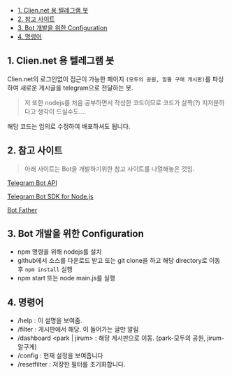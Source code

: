 <!-- TOC -->

- [1. Clien.net 용 텔레그램 봇](#1-cliennet-용-텔레그램-봇)
- [2. 참고 사이트](#2-참고-사이트)
- [3. Bot 개발을 위한 Configuration](#3-bot-개발을-위한-configuration)
- [4. 명령어](#4-명령어)

<!-- /TOC -->

## 1. Clien.net 용 텔레그램 봇
Clien.net의 로그인없이 접근이 가능한 페이지 `(모두의 공원, 알뜰 구매 게시판)`를 파싱하여 새로운 게시글을 telegram으로 전달하는 봇.

> 저 또한 nodejs를 처음 공부하면서 작성한 코드이므로 코드가 살짝(?) 지저분하다고 생각이 드실수도....

해당 코드는 임의로 수정하여 배포하셔도 됩니다.

## 2. 참고 사이트
> 아래 사이트는 Bot을 개발하기위한 참고 사이트를 나열해놓은 것임.

[Telegram Bot API](https://core.telegram.org/bots/api)

[Telegram Bot SDK for Node.js](https://github.com/yagop/node-telegram-bot-api)

[Bot Father](https://core.telegram.org/bots)

## 3. Bot 개발을 위한 Configuration
- npm 명령을 위해 nodejs를 설치
- github에서 소스를 다운로드 받고 또는 git clone을 하고 해당 directory로 이동 후 `npm install` 실행
- npm start 또는 node main.js를 실행

## 4. 명령어
- /help : 이 설명을 보여줌.
- /filter <filter name> : 게시판에서 해당. <filter name> 이 들어가는 글만 알림
- /dashboard <park | jirum> : 해당 게시판으로 이동. (park-모두의 공원, jirum-알구게)
- /config : 현재 설정을 보여줍니다
- /resetfilter : 저장한 필터를 초기화합니다.
